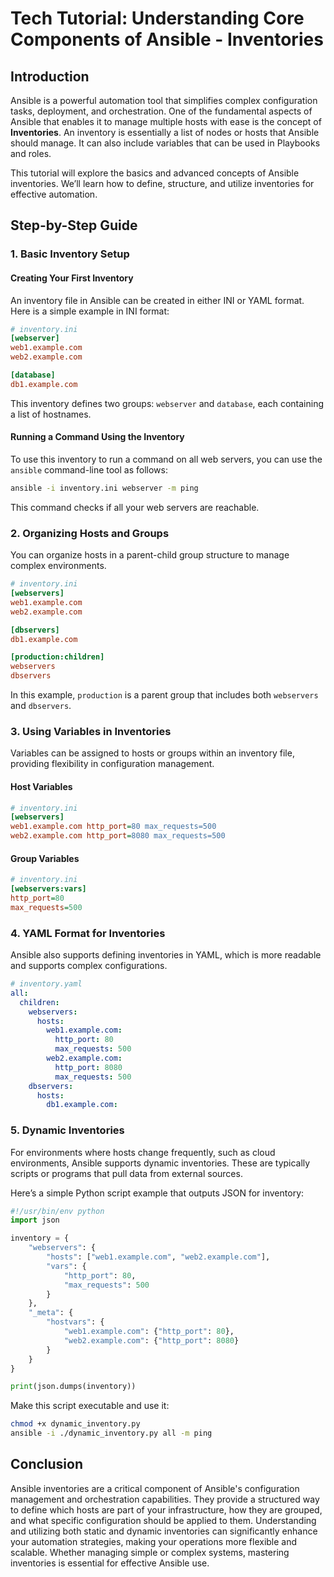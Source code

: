 # Tech Tutorial: Understanding Core Components of Ansible - Inventories

## Introduction

Ansible is a powerful automation tool that simplifies complex configuration tasks, deployment, and orchestration. One of the fundamental aspects of Ansible that enables it to manage multiple hosts with ease is the concept of **Inventories**. An inventory is essentially a list of nodes or hosts that Ansible should manage. It can also include variables that can be used in Playbooks and roles.

This tutorial will explore the basics and advanced concepts of Ansible inventories. We’ll learn how to define, structure, and utilize inventories for effective automation.

## Step-by-Step Guide

### 1. Basic Inventory Setup

#### **Creating Your First Inventory**

An inventory file in Ansible can be created in either INI or YAML format. Here is a simple example in INI format:

```ini
# inventory.ini
[webserver]
web1.example.com
web2.example.com

[database]
db1.example.com
```

This inventory defines two groups: `webserver` and `database`, each containing a list of hostnames.

#### **Running a Command Using the Inventory**

To use this inventory to run a command on all web servers, you can use the `ansible` command-line tool as follows:

```bash
ansible -i inventory.ini webserver -m ping
```

This command checks if all your web servers are reachable.

### 2. Organizing Hosts and Groups

You can organize hosts in a parent-child group structure to manage complex environments.

```ini
# inventory.ini
[webservers]
web1.example.com
web2.example.com

[dbservers]
db1.example.com

[production:children]
webservers
dbservers
```

In this example, `production` is a parent group that includes both `webservers` and `dbservers`.

### 3. Using Variables in Inventories

Variables can be assigned to hosts or groups within an inventory file, providing flexibility in configuration management.

#### **Host Variables**

```ini
# inventory.ini
[webservers]
web1.example.com http_port=80 max_requests=500
web2.example.com http_port=8080 max_requests=500
```

#### **Group Variables**

```ini
# inventory.ini
[webservers:vars]
http_port=80
max_requests=500
```

### 4. YAML Format for Inventories

Ansible also supports defining inventories in YAML, which is more readable and supports complex configurations.

```yaml
# inventory.yaml
all:
  children:
    webservers:
      hosts:
        web1.example.com:
          http_port: 80
          max_requests: 500
        web2.example.com:
          http_port: 8080
          max_requests: 500
    dbservers:
      hosts:
        db1.example.com:
```

### 5. Dynamic Inventories

For environments where hosts change frequently, such as cloud environments, Ansible supports dynamic inventories. These are typically scripts or programs that pull data from external sources.

Here’s a simple Python script example that outputs JSON for inventory:

```python
#!/usr/bin/env python
import json

inventory = {
    "webservers": {
        "hosts": ["web1.example.com", "web2.example.com"],
        "vars": {
            "http_port": 80,
            "max_requests": 500
        }
    },
    "_meta": {
        "hostvars": {
            "web1.example.com": {"http_port": 80},
            "web2.example.com": {"http_port": 8080}
        }
    }
}

print(json.dumps(inventory))
```

Make this script executable and use it:

```bash
chmod +x dynamic_inventory.py
ansible -i ./dynamic_inventory.py all -m ping
```

## Conclusion

Ansible inventories are a critical component of Ansible's configuration management and orchestration capabilities. They provide a structured way to define which hosts are part of your infrastructure, how they are grouped, and what specific configuration should be applied to them. Understanding and utilizing both static and dynamic inventories can significantly enhance your automation strategies, making your operations more flexible and scalable. Whether managing simple or complex systems, mastering inventories is essential for effective Ansible use.